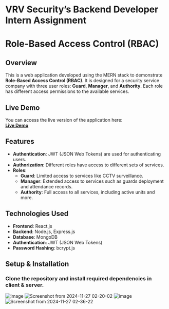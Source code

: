 # VRV Security’s Backend Developer Intern Assignment

# Role-Based Access Control (RBAC)

## Overview

This is a web application developed using the MERN stack to demonstrate **Role-Based Access Control (RBAC)**. It is designed for a security service company with three user roles: **Guard**, **Manager**, and **Authority**. Each role has different access permissions to the available services.

## Live Demo

You can access the live version of the application here:  
[**Live Demo**](https://vrv-assignment-mohit.onrender.com/)

## Features

- **Authentication**: JWT (JSON Web Tokens) are used for authenticating users.
- **Authorization**: Different roles have access to different sets of services.
- **Roles**:
  - **Guard**: Limited access to services like CCTV surveillance.
  - **Manager**: Extended access to services such as guards deployment and attendance records.
  - **Authority**: Full access to all services, including active units and more.

## Technologies Used

- **Frontend**: React.js
- **Backend**: Node.js, Express.js
- **Database**: MongoDB
- **Authentication**: JWT (JSON Web Tokens)
- **Password Hashing**: bcrypt.js

## Setup & Installation

### Clone the repository and install required dependencies in client & server.
![image](https://github.com/user-attachments/assets/372bb679-cde3-4999-8bbf-65321c011dbd)
![Screenshot from 2024-11-27 02-20-02](https://github.com/user-attachments/assets/a96a759e-13ca-4d3a-ac9b-6ab64b7fdfe5)
![image](https://github.com/user-attachments/assets/17f25711-130a-42ce-99c6-2beff28556db)
![Screenshot from 2024-11-27 02-36-22](https://github.com/user-attachments/assets/8d974457-53e2-47ff-a9a5-ec88a3859038)


